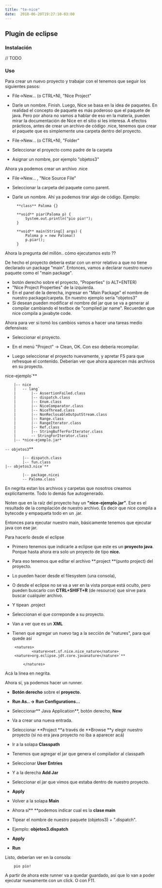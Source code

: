 ```yaml
---
title: "te-nice"
date:  2018-06-20T19:27:10-03:00
---
```



## Plugin de eclipse

### Instalación
// TODO

### Uso
Para crear un nuevo proyecto y trabajar con el tenemos que seguir los siguientes pasos:

* File->New... (o CTRL+N), "Nice Project"
* Darle un nombre. Finish.
Luego, Nice se basa en la idea de paquetes. En realidad el concepto de paquete es más poderoso que el paquete de java. Pero por ahora no vamos a hablar de eso en la materia, pueden mirar la documentación de Nice en el sitio si les interesa.
A efectos prácticos, antes de crear un archivo de código .nice, tenemos que crear el paquete que es simplemente una carpeta dentro del proyecto.

* File->New... (o CTRL+N), "Folder"
* Seleccionar el proyecto como padre de la carpeta
* Asignar un nombre, por ejemplo "objetos3"

Ahora ya podemos crear un archivo .nice

* File->New... , "Nice Source File"
* Seleccionar la carpeta del paquete como parent.

* Darle un nombre.
Ahí ya podemos tirar algo de código.
Ejemplo:

        **class** Paloma {}

        **void** piar(Paloma p) {
            System.out.println("pio pio!");
        }

        **void** main(String[] args) {
            Paloma p = new Paloma()
            p.piar();
        }

Ahora la pregunta del millón.. cómo ejecutamos esto ??

De hecho el proyecto debería estar con un error relativo a que no tiene declarado un package "main".
Entonces, vamos a declarar nuestro nuevo paquete como el "main package".

* botón derecho sobre el proyecto, "Properties" (o ALT+ENTER)
* "Nice Project Properties" de la izquierda.
* En el panel de la derecha, ingresar en "Main Package" el nombre de nuestro package/carpeta. En nuestro ejemplo sería "objetos3"
* Si desean pueden modificar el nombre del jar que se va a generar al compilar cambiando el textbox de "compiled jar name".
Recuerden que nice compila a javabyte code.

Ahora para ver si tomó los cambios vamos a hacer una tareas medio defensivas:

* Seleccionar el proyecto.
* En el menú "Project" -> Clean, OK. Con eso debería recompilar.

* Luego seleccionar el proyecto nuevamente, y apretar F5 para que refresque el contenido.
Deberían ver que ahora aparecen más archivos en su proyecto.


nice-ejemplo`**

        |-- nice
        |   -- lang`
        |       |-- AssertionFailed.class
        |       |-- dispatch.class
        |       |-- Enum.class
        |       |-- NiceComparator.class
        |       |-- NiceThread.class
        |       |-- NonReclosableOutputStream.class
        |       |-- Range.class
        |       |-- RangeIterator.class
        |       |-- Ref.class
        |       |-- StringBufferForIterator.class
        |       -- StringForIterator.class`
        |-- *nice-ejemplo.jar*
`-- objetos3`**

            |-- dispatch.class
            |-- fun.class
    |-- objetos3.nice`**

            |-- package.nicei
            -- Paloma.class`
En negrita estan los archivos y carpetas que nosotros creamos explícitamente.
Todo lo demás fue autogenerado.

Noten que en la raíz del proyecto hay un **"nice-ejemplo.jar"**. Ese es el resultado de la compilación de nuestro archivo. Es decir que nice compila a bytecode y empaqueta todo en un .jar.

Entonces para ejecutar nuestro main, básicamente tenemos que ejecutar java con ese jar.

Para hacerlo desde el eclipse

* Primero tenemos que indicarle a eclipse que este es un **proyecto java**. Porque hasta ahora era solo un proyecto de tipo **nice.**


 * Para eso tenemos que editar el archivo **.project **(punto project) del proyecto.
 * Lo pueden hacer desde el filesystem (una consola),
 * O desde el eclipse no se va a ver en la vista porque está oculto, pero pueden buscarlo con **CTRL+SHIFT+R** (de resource) que sirve para buscar cualquier archivo. 


  * Y tipean .project
  * Seleccionan el que correponde a su proyecto.
 * Van a ver que es un **XML**

 * Tienen que agregar un nuevo tag a la sección de "natures", para que quede así

        <natures>
                <nature>net.sf.nice.nice_nature</nature>
        <nature>org.eclipse.jdt.core.javanature</nature>`**

            </natures>
Acá la linea en negrita.

Ahora sí, ya podemos hacer un runner.


* **Botón derecho** sobre el **proyecto.**

* **Run As.. -> Run Configurations...**

* Seleccionar** Java Application**, botón derecho, **New**

* Va a crear una nueva entrada.
* Seleccionar **Project **a través de **Browse **y elegir nuestro proyecto (si no era java proyecto no iba a aparecer acá)
* Ir a la solapa **Classpath**


 * Tenemos que agregar el jar que genera el compilador al classpath
 * Seleccionar **User Entries**

 * Y a la derecha **Add Jar**

 * Seleccionar el jar que vimos que estaba dentro de nuestro proyecto.
 * **Apply**

 * Volver a la solapa **Main**

* Ahora sí** **podemos indicar cual es la **clase main**

* Tipear el nombre de nuestro paquete (objetos3) + ".dispatch".

 * Ejemplo: **objetos3.dispatch**

* **Apply**

* **Run**

Listo, deberían ver en la consola:


        pio pio!
A partir de ahora este runner va a quedar guardado, así que lo van a poder ejecutar nuevamente con un click.
O con F11.